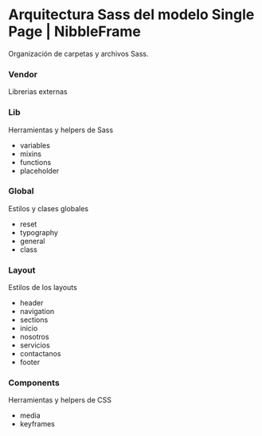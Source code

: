 # Arquitectura Sass del modelo Single Page | NibbleFrame

Organización de carpetas y archivos Sass.

### Vendor
Librerias externas

### Lib
Herramientas y helpers de Sass
* variables
* mixins
* functions
* placeholder

### Global
Estilos y clases globales
* reset
* typography
* general
* class

### Layout
Estilos de los layouts
* header
* navigation
* sections
* inicio
* nosotros
* servicios
* contactanos
* footer

### Components
Herramientas y helpers de CSS
* media
* keyframes